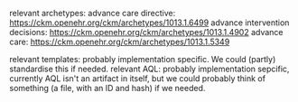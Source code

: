 relevant archetypes: 
advance care directive: https://ckm.openehr.org/ckm/archetypes/1013.1.6499
advance intervention decisions: https://ckm.openehr.org/ckm/archetypes/1013.1.4902
advance care: https://ckm.openehr.org/ckm/archetypes/1013.1.5349

relevant templates: probably implementation specific. We could (partly) standardise this if needed.
relevant AQL: probably implementation sepcific, currently AQL isn't an artifact in itself, but we could probably think of something (a file, with an ID and hash) if we needed. 
